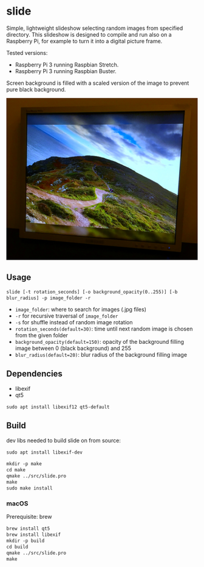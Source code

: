 # slide

Simple, lightweight slideshow selecting random images from specified directory. This slideshow is designed to compile and run also on a Raspberry Pi, for example to turn it into a digital picture frame.

Tested versions: 
 * Raspberry Pi 3 running Raspbian Stretch.
 * Raspberry Pi 3 running Raspbian Buster.

Screen background is filled with a scaled version of the image to prevent pure black background.


![screenshot](doc/screen.jpg)
## Usage

```
slide [-t rotation_seconds] [-o background_opacity(0..255)] [-b blur_radius] -p image_folder -r
```

* `image_folder`: where to search for images (.jpg files)
* `-r` for recursive traversal of `image_folder`
* `-s` for shuffle instead of random image rotation
* `rotation_seconds(default=30)`: time until next random image is chosen from the given folder
* `background_opacity(default=150)`: opacity of the background filling image between 0 (black background) and 255
* `blur_radius(default=20)`: blur radius of the background filling image

## Dependencies

* libexif
* qt5

```
sudo apt install libexif12 qt5-default
```

## Build

dev libs needed to build slide on from source:

```
sudo apt install libexif-dev
```

```
mkdir -p make
cd make
qmake ../src/slide.pro
make
sudo make install
```

### macOS

Prerequisite: brew

```
brew install qt5
brew install libexif
mkdir -p build
cd build
qmake ../src/slide.pro
make
```
